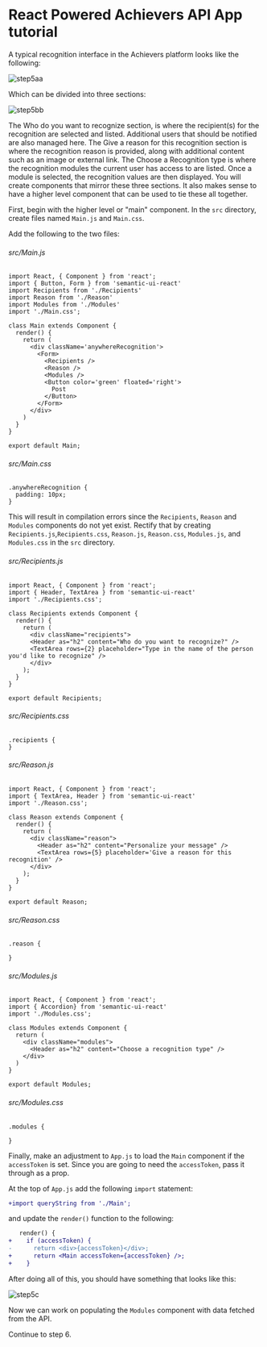 # React Powered Achievers API App tutorial

A typical recognition interface in the Achievers platform looks like the following:

![step5aa](screenshots/step5aa.png)

Which can be divided into three sections:

![step5bb](screenshots/step5bb.png)

The Who do you want to recognize section, is where the recipient(s) for the recognition are selected and listed. Additional users that should be notified are also managed here. The Give a reason for this recognition section is where the recognition reason is provided, along with additional content such as an image or external link. The Choose a Recognition type is where the recognition modules the current user has access to are listed. Once a module is selected, the recognition values are then displayed.  You will create components that mirror these three sections. It also makes sense to have a higher level component that can be used to tie these all together.

First, begin with the higher level or "main" component. In the `src` directory, create files named `Main.js` and `Main.css`. 

Add the following to the two files:

###### src/Main.js
``` 
import React, { Component } from 'react';
import { Button, Form } from 'semantic-ui-react'
import Recipients from './Recipients'
import Reason from './Reason'
import Modules from './Modules'
import './Main.css';

class Main extends Component {
  render() {
    return (
      <div className='anywhereRecognition'>
        <Form>
          <Recipients />
          <Reason />
          <Modules />
          <Button color='green' floated='right'>
            Post
          </Button>
        </Form>
      </div>
    )
  }
}

export default Main;
```

###### src/Main.css
``` 
.anywhereRecognition {
  padding: 10px;
}
```

This will result in compilation errors since the `Recipients`, `Reason` and `Modules` components do not yet exist. Rectify that by creating `Recipients.js`,`Recipients.css`, `Reason.js`, `Reason.css`, `Modules.js`, and `Modules.css` in the `src` directory.

###### src/Recipients.js
``` 
import React, { Component } from 'react';
import { Header, TextArea } from 'semantic-ui-react'
import './Recipients.css';

class Recipients extends Component {
  render() {
    return (
      <div className="recipients">
      <Header as="h2" content="Who do you want to recognize?" />
      <TextArea rows={2} placeholder="Type in the name of the person you'd like to recognize" />
      </div>
    );
  }
}
  
export default Recipients;
```

###### src/Recipients.css
``` 
.recipients {
}
```

###### src/Reason.js
``` 
import React, { Component } from 'react';
import { TextArea, Header } from 'semantic-ui-react'
import './Reason.css';

class Reason extends Component {
  render() {
    return (
      <div className="reason">
        <Header as="h2" content="Personalize your message" />
        <TextArea rows={5} placeholder='Give a reason for this recognition' />
      </div>
    );
  }
}
  
export default Reason;
```

###### src/Reason.css
```
.reason {
  
}
```

###### src/Modules.js
``` 
import React, { Component } from 'react';
import { Accordion} from 'semantic-ui-react'
import './Modules.css';

class Modules extends Component {
  return (
    <div className="modules">
      <Header as="h2" content="Choose a recognition type" />
    </div>
  )
}
  
export default Modules;
```

###### src/Modules.css
```
.modules {
  
}
```

Finally, make an adjustment to `App.js` to load the `Main` component if the `accessToken` is set. Since you are going to need the `accessToken`, pass it through as a prop.

At the top of `App.js` add the following `import` statement:

```diff
+import queryString from './Main';
```

and update the `render()` function to the following:

```diff
   render() {
+    if (accessToken) {
-      return <div>{accessToken}</div>;
+      return <Main accessToken={accessToken} />;
+    } 
```

After doing all of this, you should have something that looks like this:

![step5c](screenshots/step5c.png)

Now we can work on populating the `Modules` component with data fetched from the API.

Continue to step 6.
